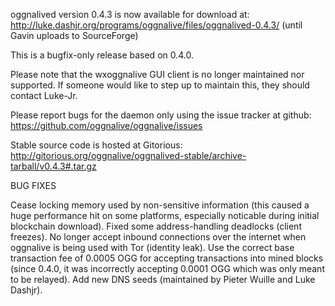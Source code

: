 oggnalived version 0.4.3 is now available for download at:
http://luke.dashjr.org/programs/oggnalive/files/oggnalived-0.4.3/ (until Gavin uploads to SourceForge)

This is a bugfix-only release based on 0.4.0.

Please note that the wxoggnalive GUI client is no longer maintained nor supported. If someone would like to step up to maintain this, they should contact Luke-Jr.

Please report bugs for the daemon only using the issue tracker at github:
https://github.com/oggnalive/oggnalive/issues

Stable source code is hosted at Gitorious:
http://gitorious.org/oggnalive/oggnalived-stable/archive-tarball/v0.4.3#.tar.gz

BUG FIXES

Cease locking memory used by non-sensitive information (this caused a huge performance hit on some platforms, especially noticable during initial blockchain download).
Fixed some address-handling deadlocks (client freezes).
No longer accept inbound connections over the internet when oggnalive is being used with Tor (identity leak).
Use the correct base transaction fee of 0.0005 OGG for accepting transactions into mined blocks (since 0.4.0, it was incorrectly accepting 0.0001 OGG which was only meant to be relayed).
Add new DNS seeds (maintained by Pieter Wuille and Luke Dashjr).

